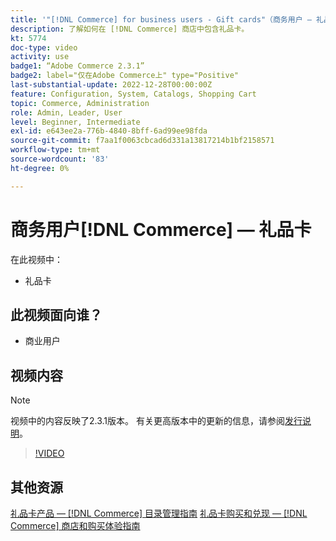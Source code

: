 ```yaml
---
title: '"[!DNL Commerce] for business users - Gift cards"（商务用户 — 礼品卡）'
description: 了解如何在 [!DNL Commerce] 商店中包含礼品卡。
kt: 5774
doc-type: video
activity: use
badge1: “Adobe Commerce 2.3.1”
badge2: label="仅在Adobe Commerce上" type="Positive"
last-substantial-update: 2022-12-28T00:00:00Z
feature: Configuration, System, Catalogs, Shopping Cart
topic: Commerce, Administration
role: Admin, Leader, User
level: Beginner, Intermediate
exl-id: e643ee2a-776b-4840-8bff-6ad99ee98fda
source-git-commit: f7aa1f0063cbcad6d331a13817214b1bf2158571
workflow-type: tm+mt
source-wordcount: '83'
ht-degree: 0%

---
```


# 商务用户[!DNL Commerce] — 礼品卡

在此视频中：

- 礼品卡

## 此视频面向谁？

- 商业用户

## 视频内容

>[!NOTE]
>
>视频中的内容反映了2.3.1版本。 有关更高版本中的更新的信息，请参阅[发行说明](https://experienceleague.adobe.com/docs/commerce-operations/release/notes/overview.html?lang=zh-Hans)。

>[!VIDEO](https://video.tv.adobe.com/v/329963?quality=12&learn=on&captions=chi_hans)

## 其他资源

[礼品卡产品 —  [!DNL Commerce] 目录管理指南](https://experienceleague.adobe.com/docs/commerce-admin/catalog/products/types/product-gift-card-create.html?lang=zh-Hans)
[礼品卡购买和兑现 —  [!DNL Commerce] 商店和购买体验指南](https://experienceleague.adobe.com/docs/commerce-admin/stores-sales/point-of-purchase/gift-cards/product-gift-card-workflow.html?lang=zh-Hans)

